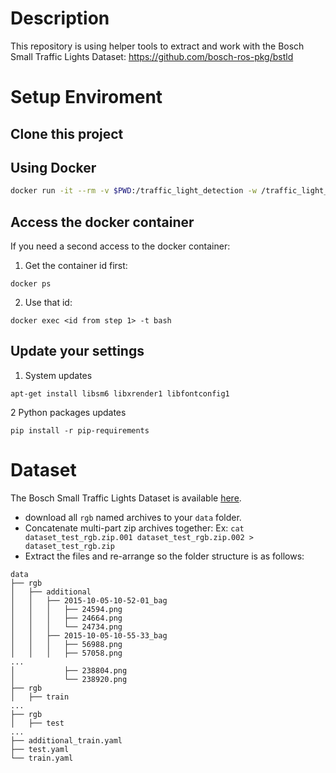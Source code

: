 # Description
This repository is using helper tools to extract and work with the Bosch Small Traffic Lights Dataset:
https://github.com/bosch-ros-pkg/bstld

# Setup Enviroment
## Clone this project

## Using Docker

```bash
docker run -it --rm -v $PWD:/traffic_light_detection -w /traffic_light_detection tensorflow/tensorflow:1.3.0-gpu-py3 bash
```
## Access the docker container
If you need a second access to the docker container:

1. Get the container id first:
```
docker ps
```

2. Use that id:
```
docker exec <id from step 1> -t bash
```
## Update your settings

1. System updates
```
apt-get install libsm6 libxrender1 libfontconfig1
```

2 Python packages updates
```
pip install -r pip-requirements
```



# Dataset
The Bosch Small Traffic Lights Dataset is available [here](https://hci.iwr.uni-heidelberg.de/node/6132).

* download all `rgb` named archives to your `data` folder.
* Concatenate multi-part zip archives together:
Ex:  `cat dataset_test_rgb.zip.001 dataset_test_rgb.zip.002 > dataset_test_rgb.zip`
* Extract the files and re-arrange so the folder structure is as follows:
```
data
├── rgb
│   ├── additional
│   │   ├── 2015-10-05-10-52-01_bag
│   │   │   ├── 24594.png
│   │   │   ├── 24664.png
│   │   │   └── 24734.png
│   │   ├── 2015-10-05-10-55-33_bag
│   │   │   ├── 56988.png
│   │   │   ├── 57058.png
...
│           ├── 238804.png
│           └── 238920.png
├── rgb
│   ├── train
...
├── rgb
│   ├── test
...
├── additional_train.yaml
├── test.yaml
└── train.yaml
```
